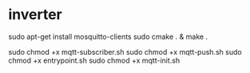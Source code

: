 # inverter
sudo apt-get install mosquitto-clients
sudo cmake . & make .


sudo chmod +x mqtt-subscriber.sh
sudo chmod +x mqtt-push.sh
sudo chmod +x entrypoint.sh
sudo chmod +x mqtt-init.sh
